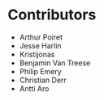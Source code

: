 # Contributors

* Arthur Poiret
* Jesse Harlin 
* Kristijonas
* Benjamin Van Treese
* Philip Emery
* Christian Derr
* Antti Aro
